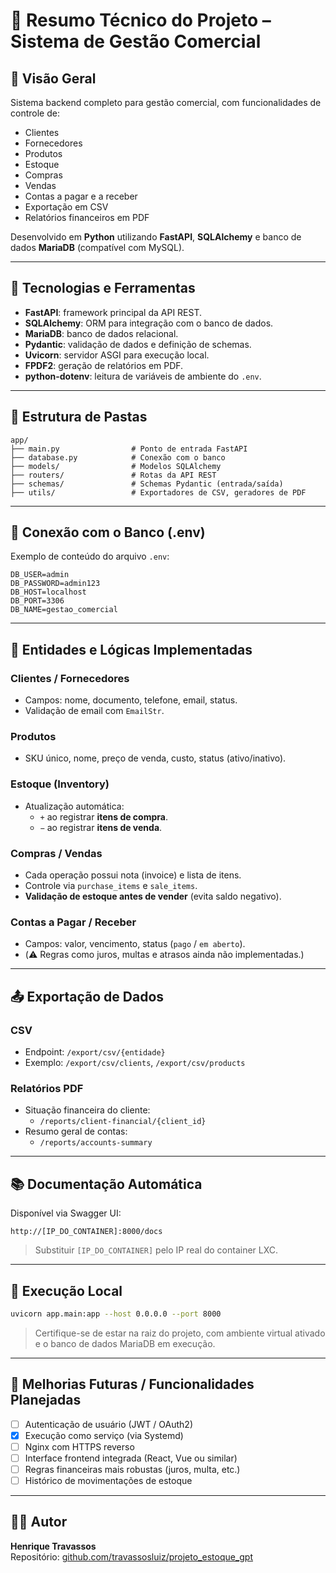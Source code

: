 # 📘 Resumo Técnico do Projeto – Sistema de Gestão Comercial

## 🧱 Visão Geral
Sistema backend completo para gestão comercial, com funcionalidades de controle de:
- Clientes
- Fornecedores
- Produtos
- Estoque
- Compras
- Vendas
- Contas a pagar e a receber
- Exportação em CSV
- Relatórios financeiros em PDF

Desenvolvido em **Python** utilizando **FastAPI**, **SQLAlchemy** e banco de dados **MariaDB** (compatível com MySQL).

---

## 🧰 Tecnologias e Ferramentas
- **FastAPI**: framework principal da API REST.
- **SQLAlchemy**: ORM para integração com o banco de dados.
- **MariaDB**: banco de dados relacional.
- **Pydantic**: validação de dados e definição de schemas.
- **Uvicorn**: servidor ASGI para execução local.
- **FPDF2**: geração de relatórios em PDF.
- **python-dotenv**: leitura de variáveis de ambiente do `.env`.

---

## 📁 Estrutura de Pastas
```
app/
├── main.py                # Ponto de entrada FastAPI
├── database.py            # Conexão com o banco
├── models/                # Modelos SQLAlchemy
├── routers/               # Rotas da API REST
├── schemas/               # Schemas Pydantic (entrada/saída)
├── utils/                 # Exportadores de CSV, geradores de PDF
```

---

## 🔌 Conexão com o Banco (.env)
Exemplo de conteúdo do arquivo `.env`:
```env
DB_USER=admin
DB_PASSWORD=admin123
DB_HOST=localhost
DB_PORT=3306
DB_NAME=gestao_comercial
```

---

## 🔧 Entidades e Lógicas Implementadas

### Clientes / Fornecedores
- Campos: nome, documento, telefone, email, status.
- Validação de email com `EmailStr`.

### Produtos
- SKU único, nome, preço de venda, custo, status (ativo/inativo).

### Estoque (Inventory)
- Atualização automática:
  - `+` ao registrar **itens de compra**.
  - `−` ao registrar **itens de venda**.

### Compras / Vendas
- Cada operação possui nota (invoice) e lista de itens.
- Controle via `purchase_items` e `sale_items`.
- **Validação de estoque antes de vender** (evita saldo negativo).

### Contas a Pagar / Receber
- Campos: valor, vencimento, status (`pago` / `em aberto`).
- (⚠️ Regras como juros, multas e atrasos ainda não implementadas.)

---

## 📤 Exportação de Dados

### CSV
- Endpoint: `/export/csv/{entidade}`
- Exemplo: `/export/csv/clients`, `/export/csv/products`

### Relatórios PDF
- Situação financeira do cliente:
  - `/reports/client-financial/{client_id}`
- Resumo geral de contas:
  - `/reports/accounts-summary`

---

## 📚 Documentação Automática
Disponível via Swagger UI:
```
http://[IP_DO_CONTAINER]:8000/docs
```
> Substituir `[IP_DO_CONTAINER]` pelo IP real do container LXC.

---

## 🚀 Execução Local
```bash
uvicorn app.main:app --host 0.0.0.0 --port 8000
```

> Certifique-se de estar na raiz do projeto, com ambiente virtual ativado e o banco de dados MariaDB em execução.

---

## 🔭 Melhorias Futuras / Funcionalidades Planejadas
- [ ] Autenticação de usuário (JWT / OAuth2)
- [x] Execução como serviço (via Systemd)
- [ ] Nginx com HTTPS reverso
- [ ] Interface frontend integrada (React, Vue ou similar)
- [ ] Regras financeiras mais robustas (juros, multa, etc.)
- [ ] Histórico de movimentações de estoque

---

## 👨‍💻 Autor
**Henrique Travassos**  
Repositório: [github.com/travassosluiz/projeto_estoque_gpt](https://github.com/travassosluiz/projeto_estoque_gpt)

